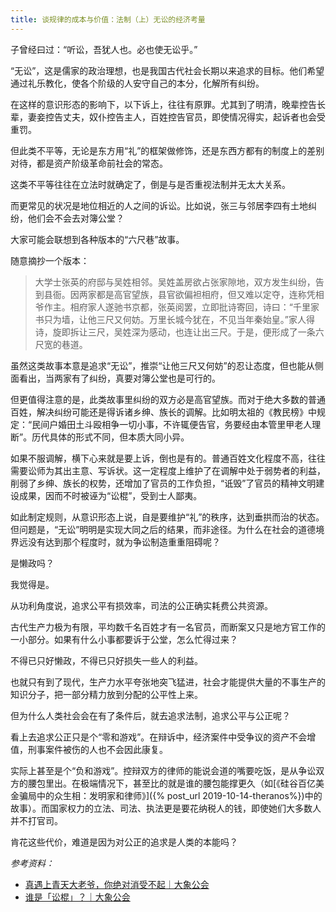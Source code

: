 ```yaml
---
title: 谈规律的成本与价值：法制（上）无讼的经济考量
---
```


子曾经曰过：“听讼，吾犹人也。必也使无讼乎。”

“无讼”，这是儒家的政治理想，也是我国古代社会长期以来追求的目标。他们希望通过礼乐教化，使各个阶级的人安守自己的本分，化解所有纠纷。

在这样的意识形态的影响下，以下诉上，往往有原罪。尤其到了明清，晚辈控告长辈，妻妾控告丈夫，奴仆控告主人，百姓控告官员，即使情况得实，起诉者也会受重罚。

但此类不平等，无论是东方用“礼”的框架做修饰，还是东西方都有的制度上的差别对待，都是资产阶级革命前社会的常态。

这类不平等往往在立法时就确定了，倒是与是否重视法制并无太大关系。

而更常见的状况是地位相近的人之间的诉讼。比如说，张三与邻居李四有土地纠纷，他们会不会去对簿公堂？

大家可能会联想到各种版本的“六尺巷”故事。

随意摘抄一个版本：
> 大学士张英的府邸与吴姓相邻。吴姓盖房欲占张家隙地，双方发生纠纷，告到县衙。因两家都是高官望族，县官欲偏袒相府，但又难以定夺，连称凭相爷作主。相府家人遂驰书京都，张英阅罢，立即批诗寄回，诗曰：“千里家书只为墙，让他三尺又何妨。万里长城今犹在，不见当年秦始皇。”家人得诗，旋即拆让三尺，吴姓深为感动，也连让出三尺。于是，便形成了一条六尺宽的巷道。


虽然这类故事本意是追求“无讼”，推崇“让他三尺又何妨”的忍让态度，但也能从侧面看出，当两家有了纠纷，真要对簿公堂也是可行的。

但更值得注意的是，此类故事里纠纷的双方必是高官望族。而对于绝大多数的普通百姓，解决纠纷可能还是得诉诸乡绅、族长的调解。比如明太祖的《教民榜》中规定：“民间户婚田土斗殴相争一切小事，不许辄便告官，务要经由本管里甲老人理断”。历代具体的形式不同，但本质大同小异。



如果不服调解，横下心来就是要上诉，倒也是有的。普通百姓文化程度不高，往往需要讼师为其出主意、写诉状。这一定程度上维护了在调解中处于弱势者的利益，削弱了乡绅、族长的权势，还增加了官员的工作负担，“诋毁”了官员的精神文明建设成果，因而不时被诬为“讼棍”，受到士人鄙夷。

如此制定规则，从意识形态上说，自是要维护“礼”的秩序，达到垂拱而治的状态。但问题是，“无讼”明明是实现大同之后的结果，而非途径。为什么在社会的道德境界远没有达到那个程度时，就为争讼制造重重阻碍呢？

是懒政吗？

我觉得是。

从功利角度说，追求公平有损效率，司法的公正确实耗费公共资源。

古代生产力极为有限，平均数千名百姓才有一名官员，而断案又只是地方官工作的一小部分。如果有什么小事都要诉于公堂，怎么忙得过来？

不得已只好懒政，不得已只好损失一些人的利益。

也就只有到了现代，生产力水平夸张地突飞猛进，社会才能提供大量的不事生产的知识分子，把一部分精力放到分配的公平性上来。

但为什么人类社会会在有了条件后，就去追求法制，追求公平与公正呢？

看上去追求公正只是个“零和游戏”。在辩诉中，经济案件中受争议的资产不会增值，刑事案件被伤的人也不会因此康复。

实际上甚至是个“负和游戏”。控辩双方的律师的能说会道的嘴要吃饭，是从争讼双方的腰包里出。在极端情况下，甚至比的就是谁的腰包能撑更久（如[《硅谷百亿美金骗局中的众生相：发明家和律师》]({% post_url 2019-10-14-theranos%})中的故事）。而国家权力的立法、司法、执法更是要花纳税人的钱，即使她们大多数人并不打官司。

肯花这些代价，难道是因为对公正的追求是人类的本能吗？

*参考资料：* 
- [真遇上青天大老爷，你绝对消受不起｜大象公会](https://mp.weixin.qq.com/s/KYS338x01-rIXwgj0vBtUw)
- [谁是「讼棍」？｜大象公会](https://mp.weixin.qq.com/s/WRekmhaV67_tkOv9ZD5keQ)
